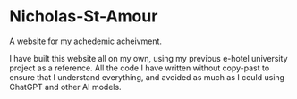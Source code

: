 # Nicholas-St-Amour
A website for my achedemic acheivment.

I have built this website all on my own, using my previous e-hotel university project as a reference. All the code I have written without copy-past to ensure that I understand everything, and avoided as much as I could using ChatGPT and other AI models.
